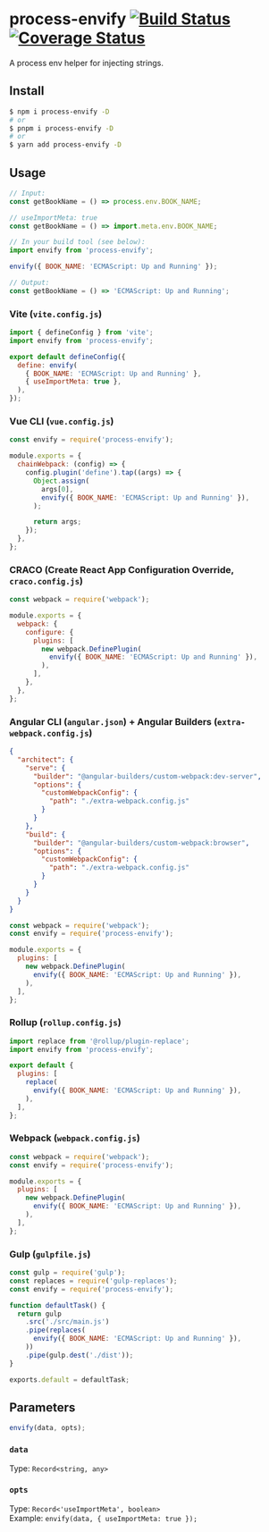 # process-envify [![Build Status](https://travis-ci.org/Vanilla-IceCream/process-envify.svg?branch=master)](https://travis-ci.org/Vanilla-IceCream/process-envify) [![Coverage Status](https://coveralls.io/repos/github/Vanilla-IceCream/process-envify/badge.svg?branch=master)](https://coveralls.io/github/Vanilla-IceCream/process-envify?branch=master)

A process env helper for injecting strings.

## Install

```bash
$ npm i process-envify -D
# or
$ pnpm i process-envify -D
# or
$ yarn add process-envify -D
```

## Usage

```js
// Input:
const getBookName = () => process.env.BOOK_NAME;

// useImportMeta: true
const getBookName = () => import.meta.env.BOOK_NAME;
```

```js
// In your build tool (see below):
import envify from 'process-envify';

envify({ BOOK_NAME: 'ECMAScript: Up and Running' });
```

```js
// Output:
const getBookName = () => 'ECMAScript: Up and Running';
```

### Vite (`vite.config.js`)

```js
import { defineConfig } from 'vite';
import envify from 'process-envify';

export default defineConfig({
  define: envify(
    { BOOK_NAME: 'ECMAScript: Up and Running' },
    { useImportMeta: true },
  ),
});
```

### Vue CLI (`vue.config.js`)

```js
const envify = require('process-envify');

module.exports = {
  chainWebpack: (config) => {
    config.plugin('define').tap((args) => {
      Object.assign(
        args[0],
        envify({ BOOK_NAME: 'ECMAScript: Up and Running' }),
      );

      return args;
    });
  },
};
```

### CRACO (Create React App Configuration Override, `craco.config.js`)

```js
const webpack = require('webpack');

module.exports = {
  webpack: {
    configure: {
      plugins: [
        new webpack.DefinePlugin(
          envify({ BOOK_NAME: 'ECMAScript: Up and Running' }),
        ),
      ],
    },
  },
};
```

### Angular CLI (`angular.json`) + Angular Builders (`extra-webpack.config.js`)

```json
{
  "architect": {
    "serve": {
      "builder": "@angular-builders/custom-webpack:dev-server",
      "options": {
        "customWebpackConfig": {
          "path": "./extra-webpack.config.js"
        }
      }
    },
    "build": {
      "builder": "@angular-builders/custom-webpack:browser",
      "options": {
        "customWebpackConfig": {
          "path": "./extra-webpack.config.js"
        }
      }
    }
  }
}
```

```js
const webpack = require('webpack');
const envify = require('process-envify');

module.exports = {
  plugins: [
    new webpack.DefinePlugin(
      envify({ BOOK_NAME: 'ECMAScript: Up and Running' }),
    ),
  ],
};
```

### Rollup (`rollup.config.js`)

```js
import replace from '@rollup/plugin-replace';
import envify from 'process-envify';

export default {
  plugins: [
    replace(
      envify({ BOOK_NAME: 'ECMAScript: Up and Running' }),
    ),
  ],
};
```

### Webpack (`webpack.config.js`)

```js
const webpack = require('webpack');
const envify = require('process-envify');

module.exports = {
  plugins: [
    new webpack.DefinePlugin(
      envify({ BOOK_NAME: 'ECMAScript: Up and Running' }),
    ),
  ],
};
```

### Gulp (`gulpfile.js`)

```js
const gulp = require('gulp');
const replaces = require('gulp-replaces');
const envify = require('process-envify');

function defaultTask() {
  return gulp
    .src('./src/main.js')
    .pipe(replaces(
      envify({ BOOK_NAME: 'ECMAScript: Up and Running' }),
    ))
    .pipe(gulp.dest('./dist'));
}

exports.default = defaultTask;
```

## Parameters

```js
envify(data, opts);
```

### `data`

Type: `Record<string, any>`

### `opts`

Type: `Record<'useImportMeta', boolean>`<br>
Example: `envify(data, { useImportMeta: true });`
